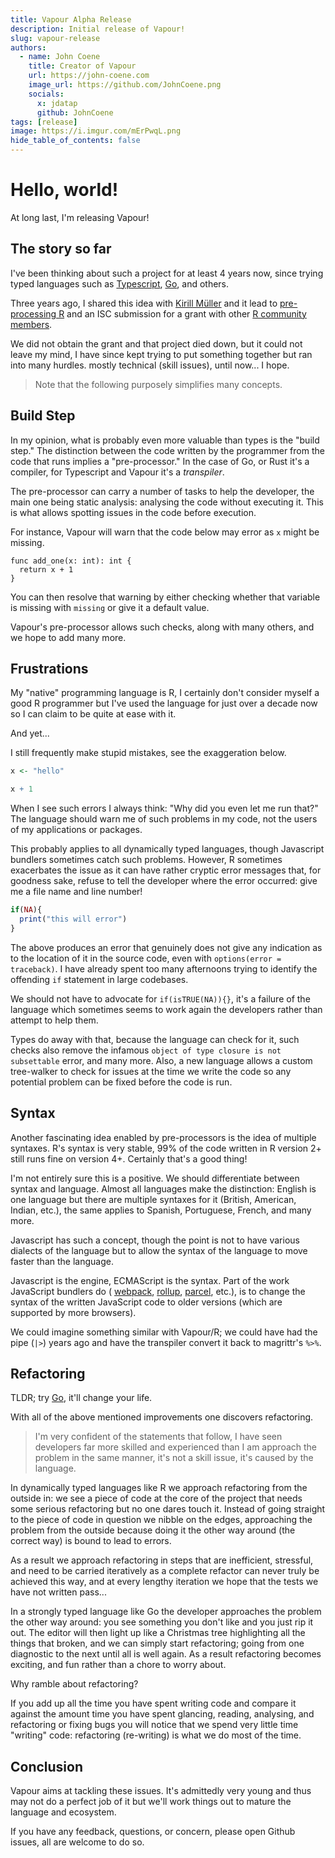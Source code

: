 ```yaml
---
title: Vapour Alpha Release
description: Initial release of Vapour!
slug: vapour-release
authors:
  - name: John Coene
    title: Creator of Vapour
    url: https://john-coene.com
    image_url: https://github.com/JohnCoene.png
    socials:
      x: jdatap 
      github: JohnCoene 
tags: [release]
image: https://i.imgur.com/mErPwqL.png
hide_table_of_contents: false
---
```


# Hello, world!

At long last, I'm releasing Vapour!

<!-- truncate -->

## The story so far

I've been thinking about such a project for at least 4 years now,
since trying typed languages such as [Typescript](https://www.typescriptlang.org/),
[Go](https://go.dev/), and others.

Three years ago, I shared this idea with [Kirill Müller](https://github.com/krlmlr)
and it lead to [pre-processing R](https://github.com/pre-processing-r) and 
an ISC submission for a grant with other
[R community members](https://github.com/orgs/pre-processing-r/people).

We did not obtain the grant and that project died down, but it could not
leave my mind, I have since kept trying to put something together but ran into
many hurdles. mostly technical (skill issues), until now... I hope.

> Note that the following purposely simplifies many concepts.

## Build Step

In my opinion, what is probably even more valuable than types is the "build step."
The distinction between the code written by the programmer from the code that runs
implies a "pre-processor." In the case of Go, or Rust it's a compiler, for 
Typescript and Vapour it's a _transpiler_.

The pre-processor can carry a number of tasks to help the developer,
the main one being static analysis: analysing the code without executing it.
This is what allows spotting issues in the code before execution.

For instance, Vapour will warn that the code below may error as `x`
might be missing.

```vapour
func add_one(x: int): int {
  return x + 1
}
```

You can then resolve that warning by either checking whether that variable is 
missing with `missing` or give it a default value.

Vapour's pre-processor allows such checks, along with many others, and we
hope to add many more.

## Frustrations

My "native" programming language is R, I certainly don't consider myself a good
R programmer but I've used the language for just over a decade now so I can
claim to be quite at ease with it.

And yet...

I still frequently make stupid mistakes, see the exaggeration below.

```r
x <- "hello"

x + 1
```

When I see such errors I always think: "Why did you even let me run that?"
The language should warn me of such problems in my code,
not the users of my applications or packages.

This probably applies to all dynamically typed languages, though
Javascript bundlers sometimes catch such problems.
However, R sometimes exacerbates the issue as it can have rather
cryptic error messages that, for goodness sake, refuse to tell the 
developer where the error occurred: give me a file name and line number!

```r
if(NA){
  print("this will error")
}
```

The above produces an error that genuinely does not give any indication as to the location
of it in the source code, even with `options(error = traceback)`. 
I have already spent too many afternoons trying to identify the offending
`if` statement in large codebases.

We should not have to advocate for `if(isTRUE(NA)){}`, it's a failure of the 
language which sometimes seems to work again the developers rather than
attempt to help them.

Types do away with that, because the language can check for it, such 
checks also remove the infamous `object of type closure is not subsettable` error,
and many more.
Also, a new language allows a custom tree-walker to check for issues
at the time we write the code so any potential problem can be fixed before
the code is run.

## Syntax

Another fascinating idea enabled by pre-processors is the idea of multiple
syntaxes. R's syntax is very stable, 99% of the code written in R version 2+
still runs fine on version 4+. Certainly that's a good thing!

I'm not entirely sure this is a positive.
We should differentiate between syntax and language.
Almost all languages make the distinction: English is one language but
there are multiple syntaxes for it (British, American, Indian, etc.),
the same applies to Spanish, Portuguese, French, and many more.

Javascript has such a concept, though the point is not to have various
dialects of the language but to allow the syntax of the language to
move faster than the language.

Javascript is the engine, ECMAScript is the syntax.
Part of the work JavaScript bundlers do (
[webpack](https://webpack.js.org/), 
[rollup](https://rollupjs.org/), 
[parcel](https://parceljs.org/), etc.),
is to change the syntax of the written JavaScript code to older versions
(which are supported by more browsers).

We could imagine something similar with Vapour/R; we could have had the
pipe (`|>`) years ago and have the transpiler convert it back to 
magrittr's `%>%`.

## Refactoring

TLDR; try [Go](https://go.dev), it'll change your life.

With all of the above mentioned improvements one discovers refactoring.

> I'm very confident of the statements that follow, I have seen developers
far more skilled and experienced than I am approach the problem in the same
manner, it's not a skill issue, it's caused by the language.

In dynamically typed languages like R we approach refactoring from the
outside in: we see a piece of code at the core of the project that needs
some serious refactoring but no one dares touch it.
Instead of going straight to the piece of code in question we nibble on the
edges, approaching the problem from the outside because doing it the other
way around (the correct way) is bound to lead to errors.

As a result we approach refactoring in steps that are inefficient, stressful,
and need to be carried iteratively as a complete refactor can never truly 
be achieved this way, and at every lengthy iteration we hope 
that the tests we have not written pass...

In a strongly typed language like Go the developer approaches the problem 
the other way around:
you see something you don't like and you just rip it out.
The editor will then light up like a Christmas tree highlighting all
the things that broken, and we can simply start refactoring; going from 
one diagnostic to the next until all is well again.
As a result refactoring becomes exciting, and fun 
rather than a chore to worry about.

Why ramble about refactoring?

If you add up all the time you have spent writing code and compare
it against the amount time you have spent glancing, reading, analysing, and
refactoring or fixing bugs you will notice that we spend very little
time "writing" code: refactoring (re-writing) is what we do most of the time.

## Conclusion

Vapour aims at tackling these issues.
It's admittedly very young and thus may not do a perfect job of it but
we'll work things out to mature the language and ecosystem.

If you have any feedback, questions, or concern, please open Github
issues, all are welcome to do so.
